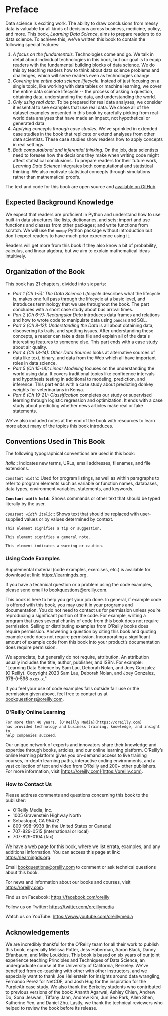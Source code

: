 # Preface

Data science is exciting work. The ability to draw conclusions from messy data
is valuable for all kinds of decisions across business, medicine, policy, and
more. This book, _Learning Data Science_, aims to prepare readers to do data
science. To achieve this, we've written this book to contain the following
special features:

1. _A focus on the fundamentals._ Technologies come and go. We talk in detail
   about individual technologies in this book, but our goal is to equip readers
   with the fundamental building blocks of data science. We do this by teaching
   readers how to think about data science problems and challenges, which will
   serve readers even as technologies change.
1. _Covering the entire data science lifecycle._ Instead of just focusing on
   a single topic, like working with data tables or machine learning, we cover
   the entire data science lifecycle -- the process of asking a question,
   obtaining data, understanding the data, and understanding the world.
1. _Only using real data._ To be prepared for real data analyses, we consider
   it essential to see examples that use real data. We chose all of the dataset
   examples presented in this book by carefully picking from real-world data
   analyses that have made an impact, not hypothetical or generated data.
1. _Applying concepts through case studies._ We've sprinkled in extended case
   studies in the book that replicate or extend analyses from other
   data scientists. These case studies show readers how to apply concepts in
   real settings.
1. _Both computational and inferential thinking._ On the job, data scientists
   need to foresee how the decisions they make when writing code might affect
   statistical conclusions. To prepare readers for their future work, _Learning
   Data Science_ integrates both computational and statistical thinking. We
   also motivate statistical concepts through simulations rather than
   mathematical proofs.

The text and code for this book are open source and [available on
GitHub][github].

[github]: https://github.com/DS-100/textbook/

## Expected Background Knowledge

We expect that readers are proficient in Python and understand how to use
built-in data structures like lists, dictionaries, and sets; import and use
functions and classes from other packages; and write functions from scratch. We
will use the `numpy` Python package without introduction but don't expect
readers to have much prior experience using it.

Readers will get more from this book if they also know a bit of probability,
calculus, and linear algebra, but we aim to explain mathematical ideas
intuitively.

## Organization of the Book

This book has 21 chapters, divided into six parts:

- _Part 1 (Ch 1-5): The Data Science Lifecycle_ describes what the
  lifecycle is, makes one full pass through the lifecycle at a basic level, and
  introduces terminology that we use throughout the book. The part concludes
  with a short case study about bus arrival times.
- _Part 2 (Ch 6-7): Rectangular Data_ introduces data frames and
  relations and how to wrote code to manipulate data using `pandas` and SQL.
- _Part 3 (Ch 8-12): Understanding the Data_ is all about obtaining data,
  discovering its traits, and spotting issues. After understanding these
  concepts, a reader can take a data file and explain all of the data's
  interesting features to someone else. This part ends with a case study
  about air quality.
- _Part 4 (Ch 13-14): Other Data Sources_ looks at alternative sources of
  data like text, binary, and data from the Web which all have important
  roles in data science.
- _Part 5 (Ch 15-18): Linear Modeling_ focuses on the understanding the world
  using data. It covers traditional topics like confidence intervals and
  hypothesis testing in additional to modeling, prediction, and inference.
  This part ends with a case study about predicting donkey weights for
  veterinarians in Kenya.
- _Part 6 (Ch 19-21): Classification_ completes our study or supervised
  learning through logistic regression and optimization. It ends with a case
  study about predicting whether news articles make real or fake statements.

We've also included notes at the end of the book with resources to learn more
about many of the topics this book introduces.

## Conventions Used in This Book

The following typographical conventions are used in this book:

_Italic_:: Indicates new terms, URLs, email addresses, filenames, and file
extensions.

`Constant width`:: Used for program listings, as well as within paragraphs to
refer to program elements such as variable or function names, databases, data
types, environment variables, statements, and keywords.

**`Constant width bold`**:: Shows commands or other text that should be typed
literally by the user.

_`Constant width italic`_:: Shows text that should be replaced with
user-supplied values or by values determined by context.

```{tip}
This element signifies a tip or suggestion.
```

```{note}
This element signifies a general note.
```

```{warning}
This element indicates a warning or caution.
```

### Using Code Examples

Supplemental material (code examples, exercises, etc.) is available for
download at link: https://learningds.org.

If you have a technical question or a problem using the code examples, please
send email to bookquestions@oreilly.com.

This book is here to help you get your job done. In general, if example code is
offered with this book, you may use it in your programs and documentation. You
do not need to contact us for permission unless you’re reproducing a
significant portion of the code. For example, writing a program that uses
several chunks of code from this book does not require permission. Selling or
distributing examples from O’Reilly books does require permission. Answering a
question by citing this book and quoting example code does not require
permission. Incorporating a significant amount of example code from this book
into your product’s documentation does require permission.

We appreciate, but generally do not require, attribution. An attribution
usually includes the title, author, publisher, and ISBN. For example: "Learning
Data Science by Sam Lau, Deborah Nolan, and Joey Gonzalez (O'Reilly). Copyright
2023 Sam Lau, Deborah Nolan, and Joey Gonzalez, 978-0-596-xxxx-x."

If you feel your use of code examples falls outside fair use or the permission
given above, feel free to contact us at bookquestions@oreilly.com.

### O'Reilly Online Learning

```{note}
For more than 40 years, [O'Reilly Media](https://oreilly.com)
has provided technology and business training, knowledge, and insight to
help companies succeed.
```

Our unique network of experts and innovators share their knowledge and
expertise through books, articles, and our online learning platform. O’Reilly’s
online learning platform gives you on-demand access to live training courses,
in-depth learning paths, interactive coding environments, and a vast collection
of text and video from O'Reilly and 200+ other publishers. For more
information, visit [https://oreilly.com](https://oreilly.com).

### How to Contact Us

Please address comments and questions concerning this book to the publisher:

<ul class="simplelist">
  <li>O’Reilly Media, Inc.</li>
  <li>1005 Gravenstein Highway North</li>
  <li>Sebastopol, CA 95472</li>
  <li>800-998-9938 (in the United States or Canada)</li>
  <li>707-829-0515 (international or local)</li>
  <li>707-829-0104 (fax)</li>
</ul>

We have a web page for this book, where we list errata, examples, and any
additional information. You can access this page at
link: https://learningds.org.

Email bookquestions@oreilly.com to comment or ask technical questions about
this book.

For news and information about our books and courses, visit https://oreilly.com.

Find us on Facebook: https://facebook.com/oreilly

Follow us on Twitter: https://twitter.com/oreillymedia

Watch us on YouTube: https://www.youtube.com/oreillymedia

## Acknowledgements

We are incredibly thankful for the O'Reilly team for all their work to publish
this book, especially Melissa Potter, Jess Haberman, Aaron Black, Danny
Elfanbaum, and Mike Loukides. This book is based on six years of our joint
experience teaching Principles and Techniques of Data Science, an undergraduate
course at the University of California, Berkeley. We've benefited from
co-teaching with other with other instructors, and we especially want to
thank Joe Hellerstein for insights around data wrangling, Fernando Perez for
NetCDF, and Josh Hug for the inspiration for the PurpleAir case study. We also
thank the Berkeley students who contributed to previous versions of the
book: Ananth Agarwal, Ashley Chien, Andrew Do, Sona Jeswani, Tiffany Jann,
Andrew Kim, Jun Seo Park, Allen Shen, Katherine Yen, and Daniel Zhu. Lastly, we
thank the technical reviewers who helped to review the book before its release.
